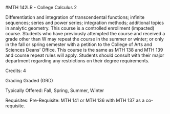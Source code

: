 #MTH 142LR - College Calculus 2

Differentiation and integration of transcendental functions; infinite sequences; series and power series; integration methods; additional topics in analytic geometry.  This course is a controlled enrollment (impacted) course. Students who have previously attempted the course and received a grade other than W may repeat the course in the summer or winter; or only in the fall or spring semester with a petition to the College of Arts and Sciences Deans’ Office. This course is the same as MTH 138 and MTH 139 and course repeat rules will apply. Students should consult with their major department regarding any restrictions on their degree requirements.

Credits: 4

Grading
Graded (GRD)

Typically Offered:
Fall, Spring, Summer, Winter

Requisites:
Pre-Requisite: MTH 141 or MTH 136 with MTH 137 as a co-requisite.
